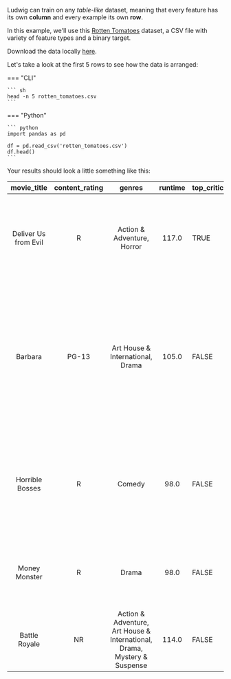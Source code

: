 Ludwig can train on any *table-like* dataset, meaning that every feature has its own **column** and every example its own **row**.

In this example, we'll use this [Rotten Tomatoes](https://www.kaggle.com/stefanoleone992/rotten-tomatoes-movies-and-critic-reviews-dataset) dataset, a CSV file with variety of feature types and a binary target.

Download the data locally [here](https://github.com/ludwig-ai/ludwig-docs/raw/getting-started/docs/data/rotten_tomatoes.csv).

Let's take a look at the first 5 rows to see how the data is arranged:

=== "CLI"

    ``` sh
    head -n 5 rotten_tomatoes.csv
    ```

=== "Python"

    ``` python
    import pandas as pd

    df = pd.read_csv('rotten_tomatoes.csv')
    df.head()
    ```

Your results should look a little something like this:

|     movie_title      | content_rating |                                  genres                                  | runtime | top_critic | review_content                                                                                                                                                                                                   | recommended |
| :------------------: | :------------: | :----------------------------------------------------------------------: | :-----: | ---------- | ---------------------------------------------------------------------------------------------------------------------------------------------------------------------------------------------------------------- | ----------- |
| Deliver Us from Evil |       R        |                        Action & Adventure, Horror                        |  117.0  | TRUE       | Director Scott Derrickson and his co-writer, Paul Harris Boardman, deliver a routine procedural with unremarkable frights.                                                                                       | 0           |
|       Barbara        |     PG-13      |                     Art House & International, Drama                     |  105.0  | FALSE      | Somehow, in this stirring narrative, Barbara manages to keep hold of her principles, and her humanity and courage, and battles to save a dissident teenage girl whose life the Communists are trying to destroy. | 1           |
|   Horrible Bosses    |       R        |                                  Comedy                                  |  98.0   | FALSE      | These bosses cannot justify either murder or lasting comic memories, fatally compromising a farce that could have been great but ends up merely mediocre.                                                        | 0           |
|    Money Monster     |       R        |                                  Drama                                   |  98.0   | FALSE      | A satire about television that feels like it was made by the kind of people who claim they don't even watch TV.                                                                                                  | 0           |
|    Battle Royale     |       NR       | Action & Adventure, Art House & International, Drama, Mystery & Suspense |  114.0  | FALSE      | Battle Royale is The Hunger Games not diluted for young audiences.                                                                                                                                               | 1           |
